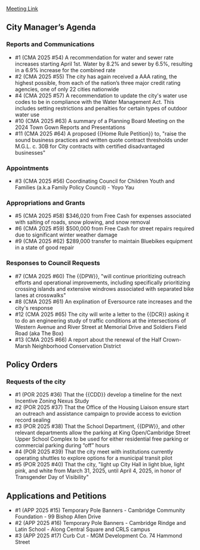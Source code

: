 [Meeting Link](https://cambridgema.iqm2.com/Citizens/Detail_Meeting.aspx?ID=4646)

## City Manager’s Agenda

### Reports and Communications
- #1 (CMA 2025 #54) A recommendation for water and sewer rate increases starting April 1st. Water by 8.2% and sewer by 6.5%, resulting in a 6.9% increase for the combined rate
- #2 (CMA 2025 #55) The city has again received a AAA rating, the highest possible, from each of the nation’s three major credit rating agencies, one of only 22 cities nationwide
- #4 (CMA 2025 #57) A recommendation to update the city's water use codes to be in compliance with the Water Management Act. This includes setting restrictions and penalties for certain types of outdoor water use
- #10 (CMA 2025 #63) A summary of a Planning Board Meeting on the 2024 Town Gown Reports and Presentations
- #11 (CMA 2025 #64) A proposed {{Home Rule Petition}} to, "raise the sound business practices and written quote contract thresholds under M.G.L. c. 30B for City contracts with certified disadvantaged businesses"

### Appointments
- #3 (CMA 2025 #56) Coordinating Council for Children Youth and Families (a.k.a Family Policy Council) - Yoyo Yau

### Appropriations and Grants
- #5 (CMA 2025 #58) $346,020 from Free Cash for expenses associated with salting of roads, snow plowing, and snow removal
- #6 (CMA 2025 #59) $500,000 from Free Cash for street repairs required due to significant winter weather damage
- #9 (CMA 2025 #62) $289,000 transfer to maintain Bluebikes equipment in a state of good repair

### Responses to Council Requests
- #7 (CMA 2025 #60) The {{DPW}}, "will continue prioritizing outreach efforts and operational improvements, including specifically prioritizing crossing islands and extensive windrows associated with separated bike lanes at crosswalks"
- #8 (CMA 2025 #61) An explination of Eversource rate increases and the city's response
- #12 (CMA 2025 #65) The city will write a letter to the {{DCR}} asking it to do an engineering study of traffic conditions at the intersections of Western Avenue and River Street at Memorial Drive and Soldiers Field Road (aka The Box)
- #13 (CMA 2025 #66) A report about the renewal of the Half Crown-Marsh Neighborhood Conservation District


## Policy Orders
### Requests of the city
- #1 (POR 2025 #36) That the {{CDD}} develop a timeline for the next Incentive Zoning Nexus Study
- #2 (POR 2025 #37) That the Office of the Housing Liaison ensure start an outreach and assistance campaign to provide access to eviction record sealing
- #3 (POR 2025 #38) That the School Department, {{DPW}}, and other relevant departments allow the parking at King Open/Cambridge Street Upper School Complex to be used for either residential free parking or commercial parking during “off” hours
- #4 (POR 2025 #39) That the city meet with institutions currently operating shuttles to explore options for a municipal transit pilot
- #5 (POR 2025 #40) That the city, "light up City Hall in light blue, light pink, and white from March 31, 2025, until April 4, 2025, in honor of Transgender Day of Visibility"


## Applications and Petitions
- #1 (APP 2025 #15) Temporary Pole Banners - Cambridge Community Foundation - 99 Bishop Allen Drive
- #2 (APP 2025 #16) Temporary Pole Banners - Cambridge Rindge and Latin School - Along Central Square and CRLS campus 
- #3 (APP 2025 #17) Curb Cut - MGM Development Co. 74 Hammond Street
